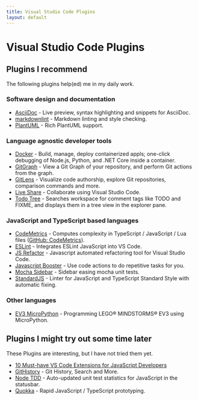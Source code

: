 ```yaml
---
title: Visual Studio Code Plugins
layout: default
---
```

# Visual Studio Code Plugins

## Plugins I recommend

The following plugins help(ed) me in my daily work.

### Software design and documentation

* [AsciiDoc](https://github.com/asciidoctor/asciidoctor-vscode) - Live preview, syntax highlighting and snippets for AsciiDoc.
* [markdownlint](https://marketplace.visualstudio.com/items?itemName=DavidAnson.vscode-markdownlint) - Markdown linting and style checking.
* [PlantUML](https://github.com/qjebbs/vscode-plantuml) - Rich PlantUML support.

### Language agnostic developer tools

* [Docker](https://github.com/microsoft/vscode-docker) - Build, manage, deploy containerized appls; one-click debugging of Node.js, Python, and .NET Core inside a container.
* [GitGraph](https://github.com/mhutchie/vscode-git-graph) - View a Git Graph of your repository, and perform Git actions from the graph.
* [GitLens](https://github.com/eamodio/vscode-gitlens) - Visualize code authorship, explore Git repositories, comparison commands and more.
* [Live Share](https://docs.microsoft.com/en-us/visualstudio/liveshare/use/vscode) - Collaborate using Visual Studio Code.
* [Todo Tree](https://marketplace.visualstudio.com/items?itemName=Gruntfuggly.todo-tree) - Searches workspace for comment tags like TODO and FIXME, and displays them in a tree view in the explorer pane.

### JavaScript and TypeScript based languages

* [CodeMetrics](https://marketplace.visualstudio.com/items?itemName=kisstkondoros.vscode-codemetrics) - Computes complexity in TypeScript / JavaScript / Lua files ([GitHub: CodeMetrics](https://github.com/kisstkondoros/codemetrics)).
* [ESLint](https://marketplace.visualstudio.com/items?itemName=dbaeumer.vscode-eslint) - Integrates ESLint JavaScript into VS Code.
* [JS Refactor](https://marketplace.visualstudio.com/items?itemName=cmstead.jsrefactor) - Javascript automated refactoring tool for Visual Studio Code.
* [Javascript Booster](https://marketplace.visualstudio.com/items?itemName=sburg.vscode-javascript-booster) - Use code actions to do repetitive tasks for you.
* [Mocha Sidebar](https://marketplace.visualstudio.com/items?itemName=maty.vscode-mocha-sidebar) - Sidebar easing mocha unit tests.
* [StandardJS](https://github.com/standard/vscode-standard) - Linter for JavaScript and TypeScript Standard Style with automatic fixing.

### Other languages

* [EV3 MicroPython](https://marketplace.visualstudio.com/items?itemName=lego-education.ev3-micropython) - Programming LEGO® MINDSTORMS® EV3 using MicroPython.

## Plugins I might try out some time later

These Plugins are interesting, but I have not tried them yet.

* [10 Must-have VS Code Extensions for JavaScript Developers](https://www.sitepoint.com/vs-code-extensions-javascript-developers/)
* [GitHistory](https://github.com/DonJayamanne/gitHistoryVSCode) - Git History, Search and More.
* [Node TDD](https://marketplace.visualstudio.com/items?itemName=prashaantt.node-tdd) - Auto-updated unit test statistics for JavaScript in the statusbar.
* [Quokka](https://marketplace.visualstudio.com/items?itemName=WallabyJs.quokka-vscode) - Rapid JavaScript / TypeScript prototyping.
